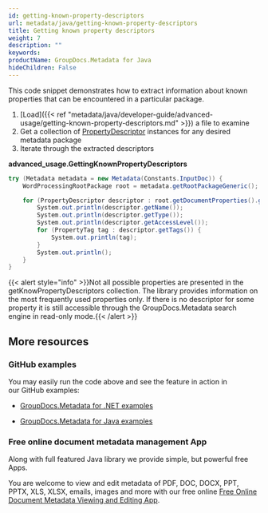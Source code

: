```yaml
---
id: getting-known-property-descriptors
url: metadata/java/getting-known-property-descriptors
title: Getting known property descriptors
weight: 7
description: ""
keywords: 
productName: GroupDocs.Metadata for Java
hideChildren: False
---
```

This code snippet demonstrates how to extract information about known properties that can be encountered in a particular package.

1.  [Load]({{< ref "metadata/java/developer-guide/advanced-usage/getting-known-property-descriptors.md" >}}) a file to examine
2.  Get a collection of [PropertyDescriptor](https://apireference.groupdocs.com/metadata/java/com.groupdocs.metadata.core/PropertyDescriptor) instances for any desired metadata package
3.  Iterate through the extracted descriptors

**advanced\_usage.GettingKnownPropertyDescriptors**

```csharp
try (Metadata metadata = new Metadata(Constants.InputDoc)) {
	WordProcessingRootPackage root = metadata.getRootPackageGeneric();

	for (PropertyDescriptor descriptor : root.getDocumentProperties().getKnowPropertyDescriptors()) {
		System.out.println(descriptor.getName());
		System.out.println(descriptor.getType());
		System.out.println(descriptor.getAccessLevel());
		for (PropertyTag tag : descriptor.getTags()) {
			System.out.println(tag);
		}
		System.out.println();
	}
}
```

{{< alert style="info" >}}Not all possible properties are presented in the getKnowPropertyDescriptors collection. The library provides information on the most frequently used properties only. If there is no descriptor for some property it is still accessible through the GroupDocs.Metadata search engine in read-only mode.{{< /alert >}}

## More resources

### GitHub examples

You may easily run the code above and see the feature in action in our GitHub examples:

*   [GroupDocs.Metadata for .NET examples](https://github.com/groupdocs-metadata/GroupDocs.Metadata-for-.NET)
    
*   [GroupDocs.Metadata for Java examples](https://github.com/groupdocs-metadata/GroupDocs.Metadata-for-Java)
    

### Free online document metadata management App

Along with full featured Java library we provide simple, but powerful free Apps.

You are welcome to view and edit metadata of PDF, DOC, DOCX, PPT, PPTX, XLS, XLSX, emails, images and more with our free online [Free Online Document Metadata Viewing and Editing App](https://products.groupdocs.app/metadata).
